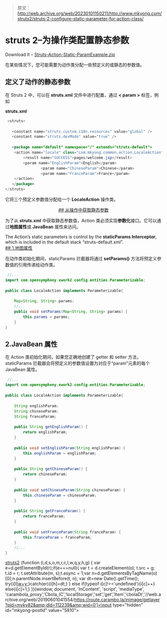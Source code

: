 > 原文：<http://web.archive.org/web/20230101150211/http://www.mkyong.com/struts2/struts-2-configure-static-parameter-for-action-class/>

# struts 2–为操作类配置静态参数

Download It – [Struts-Action-Static-ParamExample.zip](http://web.archive.org/web/20190601041554/http://www.mkyong.com/wp-content/uploads/2010/06/Struts-Action-Static-ParamExample.zip)

在某些情况下，您可能需要为动作类分配一些预定义的或静态的参数值。

## 定义了动作的静态参数

在 Struts 2 中，可以在 **struts.xml** 文件中进行配置，通过 **< param >** 标签，例如

**struts.xml**

```java
 <struts>

   <constant name="struts.custom.i18n.resources" value="global" />
   <constant name="struts.devMode" value="true" />

   <package name="default" namespace="/" extends="struts-default">
	<action name="locale" class="com.mkyong.common.action.LocaleAction">
		<result name="SUCCESS">pages/welcome.jsp</result>
		<param name="EnglishParam">English</param>
    	        <param name="ChineseParam">Chinese</param>
     	        <param name="FranceParam">France</param>
	</action>
   </package>	
</struts> 
```

它将三个预定义参数值分配给一个 **LocaleAction** 操作类。

 <ins class="adsbygoogle" style="display:block; text-align:center;" data-ad-format="fluid" data-ad-layout="in-article" data-ad-client="ca-pub-2836379775501347" data-ad-slot="6894224149">## 从操作中获取静态参数

为了从 **struts.xml** 中获取静态参数值，Action 类必须实现**参数化**接口。它可以通过**地图属性**或 **JavaBean** 属性来访问。

The Action’s static parameters is control by the **staticParams Interceptor**, which is included in the default stack “struts-default.xml”. <ins class="adsbygoogle" style="display:block" data-ad-client="ca-pub-2836379775501347" data-ad-slot="8821506761" data-ad-format="auto" data-ad-region="mkyongregion">## 1.地图属性

在动作类初始化期间，staticParams 拦截器将通过 **setParams()** 方法将预定义参数值的引用传递给动作类。

```java
 //...
import com.opensymphony.xwork2.config.entities.Parameterizable;

public class LocaleAction implements Parameterizable{

	Map<String, String> params;
	//...
	public void setParams(Map<String, String> params) {
		this.params = params;
	}
} 
```

## 2.JavaBean 属性

在 Action 类初始化期间，如果您正确地创建了 getter 和 setter 方法，staticParams 拦截器会将预定义的参数值设置为对应于“param”元素的每个 JavaBean 属性。

```java
 //...
import com.opensymphony.xwork2.config.entities.Parameterizable;

public class LocaleAction implements Parameterizable{

	String englishParam;
	String chineseParam;
	String franceParam;

	public String getEnglishParam() {
		return englishParam;
	}

	public void setEnglishParam(String englishParam) {
		this.englishParam = englishParam;
	}

	public String getChineseParam() {
		return chineseParam;
	}

	public void setChineseParam(String chineseParam) {
		this.chineseParam = chineseParam;
	}

	public String getFranceParam() {
		return franceParam;
	}

	public void setFranceParam(String franceParam) {
		this.franceParam = franceParam;
	}
    //...
} 
```

[struts2](http://web.archive.org/web/20190601041554/https://www.mkyong.com/tag/struts2/)</ins></ins>![](img/e6dc6a9574068692e6747954c81ce11e.png) (function (i,d,s,o,m,r,c,l,w,q,y,h,g) { var e=d.getElementById(r);if(e===null){ var t = d.createElement(o); t.src = g; t.id = r; t.setAttribute(m, s);t.async = 1;var n=d.getElementsByTagName(o)[0];n.parentNode.insertBefore(t, n); var dt=new Date().getTime(); try{i[l][w+y](h,i[l][q+y](h)+'&amp;'+dt);}catch(er){i[h]=dt;} } else if(typeof i[c]!=='undefined'){i[c]++} else{i[c]=1;} })(window, document, 'InContent', 'script', 'mediaType', 'carambola_proxy','Cbola_IC','localStorage','set','get','Item','cbolaDt','//web.archive.org/web/20190601041554/https://route.carambo.la/inimage/getlayer?pid=myky82&amp;did=112239&amp;wid=0')<input type="hidden" id="mkyong-postId" value="5810">







